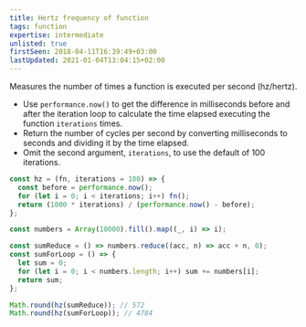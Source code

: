 ```yaml
---
title: Hertz frequency of function
tags: function
expertise: intermediate
unlisted: true
firstSeen: 2018-04-11T16:39:49+03:00
lastUpdated: 2021-01-04T13:04:15+02:00
---
```


Measures the number of times a function is executed per second (hz/hertz).

- Use `performance.now()` to get the difference in milliseconds before and after the iteration loop to calculate the time elapsed executing the function `iterations` times.
- Return the number of cycles per second by converting milliseconds to seconds and dividing it by the time elapsed.
- Omit the second argument, `iterations`, to use the default of 100 iterations.

```js
const hz = (fn, iterations = 100) => {
  const before = performance.now();
  for (let i = 0; i < iterations; i++) fn();
  return (1000 * iterations) / (performance.now() - before);
};
```

```js
const numbers = Array(10000).fill().map((_, i) => i);

const sumReduce = () => numbers.reduce((acc, n) => acc + n, 0);
const sumForLoop = () => {
  let sum = 0;
  for (let i = 0; i < numbers.length; i++) sum += numbers[i];
  return sum;
};

Math.round(hz(sumReduce)); // 572
Math.round(hz(sumForLoop)); // 4784
```

